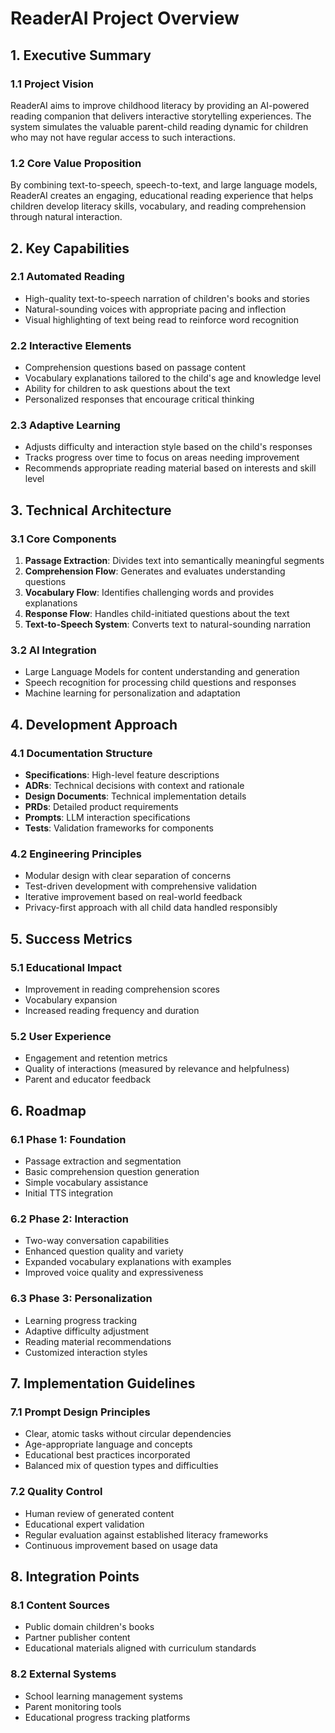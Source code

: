# ReaderAI Project Overview

## 1. Executive Summary

### 1.1 Project Vision

ReaderAI aims to improve childhood literacy by providing an AI-powered reading companion that delivers interactive storytelling experiences. The system simulates the valuable parent-child reading dynamic for children who may not have regular access to such interactions.

### 1.2 Core Value Proposition

By combining text-to-speech, speech-to-text, and large language models, ReaderAI creates an engaging, educational reading experience that helps children develop literacy skills, vocabulary, and reading comprehension through natural interaction.

## 2. Key Capabilities

### 2.1 Automated Reading

- High-quality text-to-speech narration of children's books and stories
- Natural-sounding voices with appropriate pacing and inflection
- Visual highlighting of text being read to reinforce word recognition

### 2.2 Interactive Elements

- Comprehension questions based on passage content
- Vocabulary explanations tailored to the child's age and knowledge level
- Ability for children to ask questions about the text
- Personalized responses that encourage critical thinking

### 2.3 Adaptive Learning

- Adjusts difficulty and interaction style based on the child's responses
- Tracks progress over time to focus on areas needing improvement
- Recommends appropriate reading material based on interests and skill level

## 3. Technical Architecture

### 3.1 Core Components

1. **Passage Extraction**: Divides text into semantically meaningful segments
2. **Comprehension Flow**: Generates and evaluates understanding questions
3. **Vocabulary Flow**: Identifies challenging words and provides explanations
4. **Response Flow**: Handles child-initiated questions about the text
5. **Text-to-Speech System**: Converts text to natural-sounding narration

### 3.2 AI Integration

- Large Language Models for content understanding and generation
- Speech recognition for processing child questions and responses
- Machine learning for personalization and adaptation

## 4. Development Approach

### 4.1 Documentation Structure

- **Specifications**: High-level feature descriptions
- **ADRs**: Technical decisions with context and rationale
- **Design Documents**: Technical implementation details
- **PRDs**: Detailed product requirements
- **Prompts**: LLM interaction specifications
- **Tests**: Validation frameworks for components

### 4.2 Engineering Principles

- Modular design with clear separation of concerns
- Test-driven development with comprehensive validation
- Iterative improvement based on real-world feedback
- Privacy-first approach with all child data handled responsibly

## 5. Success Metrics

### 5.1 Educational Impact

- Improvement in reading comprehension scores
- Vocabulary expansion
- Increased reading frequency and duration

### 5.2 User Experience

- Engagement and retention metrics
- Quality of interactions (measured by relevance and helpfulness)
- Parent and educator feedback

## 6. Roadmap

### 6.1 Phase 1: Foundation

- Passage extraction and segmentation
- Basic comprehension question generation
- Simple vocabulary assistance
- Initial TTS integration

### 6.2 Phase 2: Interaction

- Two-way conversation capabilities
- Enhanced question quality and variety
- Expanded vocabulary explanations with examples
- Improved voice quality and expressiveness

### 6.3 Phase 3: Personalization

- Learning progress tracking
- Adaptive difficulty adjustment
- Reading material recommendations
- Customized interaction styles

## 7. Implementation Guidelines

### 7.1 Prompt Design Principles

- Clear, atomic tasks without circular dependencies
- Age-appropriate language and concepts
- Educational best practices incorporated
- Balanced mix of question types and difficulties

### 7.2 Quality Control

- Human review of generated content
- Educational expert validation
- Regular evaluation against established literacy frameworks
- Continuous improvement based on usage data

## 8. Integration Points

### 8.1 Content Sources

- Public domain children's books
- Partner publisher content
- Educational materials aligned with curriculum standards

### 8.2 External Systems

- School learning management systems
- Parent monitoring tools
- Educational progress tracking platforms
